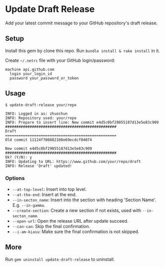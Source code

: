 # Update Draft Release

Add your latest commit message to your GitHub repository's draft release.

## Setup

Install this gem by clone this repo. Run `bundle install & rake install` in it.

Create `~/.netrc` file with your GitHub login/password:

```
machine api.github.com
  login your_login_id
  password your_password_or_token
```

## Usage

```
$ update-draft-release your/repo

INFO: Logged in as: zhuochun
INFO: Repository used: your/repo
INFO: Prepare to insert line: New commit e4d5c0bf29055187d13e5e83c909
##################################################
Draft
==================================================
Old commit 11124f700882108e69ecdcf04074

New commit e4d5c0bf29055187d13e5e83c909
##################################################
Ok? (Y/N): y
INFO: Updating to URL: https://www.github.com/your/repo/draft
INFO: Release 'Draft' updated!
```

### Options

- `--at-top-level`: Insert into top level.
- `--at-the-end`: Insert at the end.
- `--in-secton_name`: Insert into the section with heading 'Section Name'. E.g. `--in-gamma`.
- `--create-section`: Create a new section if not exists, used with `--in-secton_name`.
- `--open-url`: Open the release URL after update succeed.
- `--can-can`: Skip the final confirmation.
- `--i-am-kiasu`: Make sure the final confirmation is not skipped.

## More

Run `gem uninstall update-draft-release` to uninstall.
